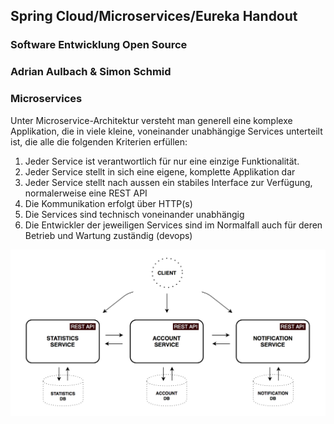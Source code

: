 ## Spring Cloud/Microservices/Eureka Handout
### Software Entwicklung Open Source
### Adrian Aulbach & Simon Schmid

### Microservices
Unter Microservice-Architektur versteht man generell eine komplexe Applikation, die in viele kleine, voneinander unabhängige Services unterteilt ist, die alle die folgenden Kriterien erfüllen:
1.	Jeder Service ist verantwortlich für nur eine einzige Funktionalität.
2.	Jeder Service stellt in sich eine eigene, komplette Applikation dar
3.	Jeder Service stellt nach aussen ein stabiles Interface zur Verfügung, normalerweise eine REST API
4.	Die Kommunikation erfolgt über HTTP(s)
5.	Die Services sind technisch voneinander unabhängig
6.	Die Entwickler der jeweiligen Services sind im Normalfall auch für deren Betrieb und Wartung zuständig (devops)

![alt text][p1]

[p1]: documentation/images/microservices_arch_1.png?raw=true "Picture 1: Microservices Architecture"

[p2]: https://github.com/schms27/bfh.shorty/documentation/images/microservices_arch_2.png "Picture 2: Microservices Architecture with Spring Cloud"
